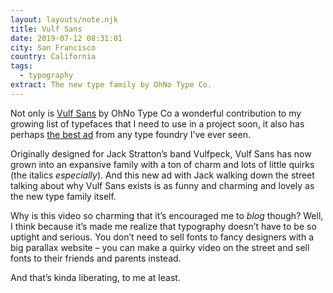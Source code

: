```yaml
---
layout: layouts/note.njk
title: Vulf Sans
date: 2019-07-12 08:31:01
city: San Francisco
country: California
tags:
  - typography
extract: The new type family by OhNo Type Co.
---
```


Not only is [Vulf Sans](https://ohnotype.co/fonts/vulf-sans) by OhNo Type Co a wonderful contribution to my growing list of typefaces that I need to use in a project soon, it also has perhaps [the best ad](https://twitter.com/OHnoTypeCo/status/1149676598037102595) from any type foundry I’ve ever seen.

Originally designed for Jack Stratton’s band Vulfpeck, Vulf Sans has now grown into an expansive family with a ton of charm and lots of little quirks (the italics _especially_). And this new ad with Jack walking down the street talking about why Vulf Sans exists is as funny and charming and lovely as the new type family itself.

Why is this video so charming that it’s encouraged me to _blog_ though? Well, I think because it’s made me realize that typography doesn’t have to be so uptight and serious. You don’t need to sell fonts to fancy designers with a big parallax website – you can make a quirky video on the street and sell fonts to their friends and parents instead.

And that’s kinda liberating, to me at least.

